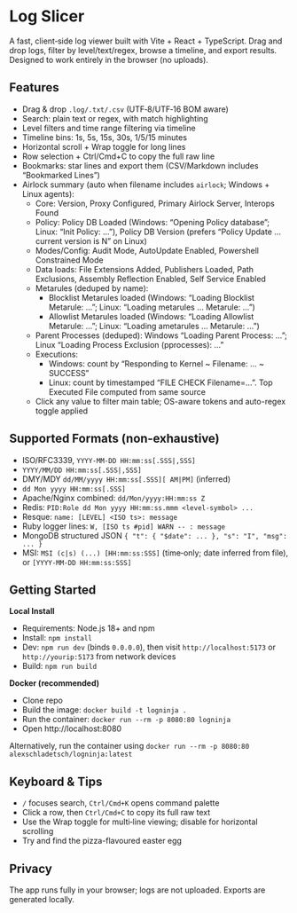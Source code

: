 # Log Slicer

A fast, client‑side log viewer built with Vite + React + TypeScript. Drag and drop logs, filter by level/text/regex, browse a timeline, and export results. Designed to work entirely in the browser (no uploads).

## Features
- Drag & drop `.log/.txt/.csv` (UTF‑8/UTF‑16 BOM aware)
- Search: plain text or regex, with match highlighting
- Level filters and time range filtering via timeline
- Timeline bins: 1s, 5s, 15s, 30s, 1/5/15 minutes
- Horizontal scroll + Wrap toggle for long lines
- Row selection + Ctrl/Cmd+C to copy the full raw line
- Bookmarks: star lines and export them (CSV/Markdown includes “Bookmarked Lines”)
- Airlock summary (auto when filename includes `airlock`; Windows + Linux agents):
  - Core: Version, Proxy Configured, Primary Airlock Server, Interops Found
  - Policy: Policy DB Loaded (Windows: “Opening Policy database”; Linux: “Init Policy: …”), Policy DB Version (prefers “Policy Update … current version is N” on Linux)
  - Modes/Config: Audit Mode, AutoUpdate Enabled, Powershell Constrained Mode
  - Data loads: File Extensions Added, Publishers Loaded, Path Exclusions, Assembly Reflection Enabled, Self Service Enabled
  - Metarules (deduped by name):
    - Blocklist Metarules loaded (Windows: “Loading Blocklist Metarule: …”; Linux: “Loading metarules … Metarule: …”)
    - Allowlist Metarules loaded (Windows: “Loading Allowlist Metarule: …”; Linux: “Loading ametarules … Metarule: …”)
  - Parent Processes (deduped): Windows “Loading Parent Process: …”; Linux “Loading Process Exclusion (pprocesses): …”
  - Executions:
    - Windows: count by “Responding to Kernel ~ Filename: … ~ SUCCESS”
    - Linux: count by timestamped “FILE CHECK Filename=…”. Top Executed File computed from same source
  - Click any value to filter main table; OS-aware tokens and auto-regex toggle applied

## Supported Formats (non‑exhaustive)
- ISO/RFC3339, `YYYY-MM-DD HH:mm:ss[.SSS|,SSS]`
- `YYYY/MM/DD HH:mm:ss[.SSS|,SSS]`
- DMY/MDY `dd/MM/yyyy HH:mm:ss[.SSS][ AM|PM]` (inferred)
- `dd Mon yyyy HH:mm:ss[.SSS]`
- Apache/Nginx combined: `dd/Mon/yyyy:HH:mm:ss Z`
- Redis: `PID:Role dd Mon yyyy HH:mm:ss.mmm <level-symbol> ...`
- Resque: `name: [LEVEL] <ISO ts>: message`
- Ruby logger lines: `W, [ISO ts #pid] WARN -- : message`
- MongoDB structured JSON `{ "t": { "$date": ... }, "s": "I", "msg": ... }`
- MSI: `MSI (c|s) (...) [HH:mm:ss:SSS]` (time‑only; date inferred from file), or `[YYYY-MM-DD HH:mm:ss:SSS]`

## Getting Started

**Local Install**
- Requirements: Node.js 18+ and npm
- Install: `npm install`
- Dev: `npm run dev` (binds `0.0.0.0`), then visit `http://localhost:5173` or `http://yourip:5173` from network devices
- Build: `npm run build`

**Docker (recommended)**
- Clone repo
- Build the image: `docker build -t logninja .`
- Run the container: `docker run --rm -p 8080:80 logninja`
- Open http://localhost:8080

Alternatively, run the container using `docker run --rm -p 8080:80 alexschladetsch/logninja:latest`
 
## Keyboard & Tips
- `/` focuses search, `Ctrl/Cmd+K` opens command palette
- Click a row, then `Ctrl/Cmd+C` to copy its full raw text
- Use the Wrap toggle for multi‑line viewing; disable for horizontal scrolling
- Try and find the pizza-flavoured easter egg

## Privacy
The app runs fully in your browser; logs are not uploaded. Exports are generated locally.
 
